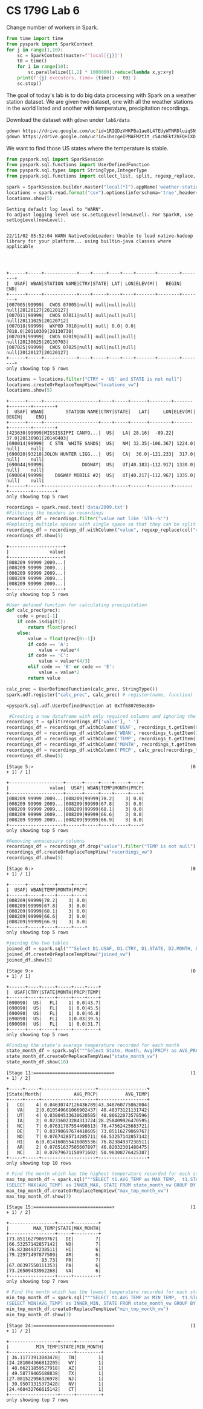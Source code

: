 # CS 179G Lab 6

Change number of workers in Spark.
```python
from time import time
from pyspark import SparkContext
for j in range(1,10):
    sc = SparkContext(master=f'local[{j}]')
    t0 = time()
    for i in range(10):
        sc.parallelize([1,2] * 1000000).reduce(lambda x,y:x+y)
    print(f'{j} executors, time= {time() - t0}')
    sc.stop()
```
The goal of today's lab is to do big data processing with Spark on a weather station dataset. We are given two dataset, one with all the weather stations in the world listed and another with temperature, precipitation recordings.

Download the dataset with `gdown` under `lab6/data`
```bash
gdown https://drive.google.com/uc?id=1RIQDzVHKPBa1ae8L47EUyWTNRDluiqSN
gdown https://drive.google.com/uc?id=1hscgeIPMAFM2tIt_c5AcWFkt2hFQHIXD
```

We want to find those US states where the temperature is stable.
```python
from pyspark.sql import SparkSession
from pyspark.sql.functions import UserDefinedFunction
from pyspark.sql.types import StringType,IntegerType
from pyspark.sql.functions import collect_list, split, regexp_replace, col, round,concat,lit,avg
```


```python
spark = SparkSession.builder.master("local[*]").appName('weather-station').getOrCreate()
locations = spark.read.format("csv").options(inferschema='true',header='true').load('data/WeatherStationLocations.csv')
locations.show(5)
```

    Setting default log level to "WARN".
    To adjust logging level use sc.setLogLevel(newLevel). For SparkR, use setLogLevel(newLevel).


    22/11/02 05:52:04 WARN NativeCodeLoader: Unable to load native-hadoop library for your platform... using builtin-java classes where applicable


                                                                                    

    +------+-----+------------+----+-----+----+----+-------+--------+--------+
    |  USAF| WBAN|STATION NAME|CTRY|STATE| LAT| LON|ELEV(M)|   BEGIN|     END|
    +------+-----+------------+----+-----+----+----+-------+--------+--------+
    |007005|99999|  CWOS 07005|null| null|null|null|   null|20120127|20120127|
    |007011|99999|  CWOS 07011|null| null|null|null|   null|20111025|20120712|
    |007018|99999|  WXPOD 7018|null| null| 0.0| 0.0| 7018.0|20110309|20130730|
    |007019|99999|  CWOS 07019|null| null|null|null|   null|20130625|20130703|
    |007025|99999|  CWOS 07025|null| null|null|null|   null|20120127|20120127|
    +------+-----+------------+----+-----+----+----+-------+--------+--------+
    only showing top 5 rows
    



```python
locations = locations.filter("CTRY = 'US' and STATE is not null")
locations.createOrReplaceTempView("locations_vw")
locations.show(5)
```

    +------+-----+--------------------+----+-----+------+--------+-------+--------+--------+
    |  USAF| WBAN|        STATION NAME|CTRY|STATE|   LAT|     LON|ELEV(M)|   BEGIN|     END|
    +------+-----+--------------------+----+-----+------+--------+-------+--------+--------+
    |423630|99999|MISSISSIPPI CANYO...|  US|   LA| 28.16|  -89.22|   37.0|20130901|20140403|
    |690014|99999|  C STN  WHITE SANDS|  US|   NM| 32.35|-106.367| 1224.0|    null|    null|
    |690020|93218|JOLON HUNTER LIGG...|  US|   CA|  36.0|-121.233|  317.0|    null|    null|
    |690044|99999|              DUGWAY|  US|   UT|40.183|-112.917| 1330.0|    null|    null|
    |690064|99999|    DUGWAY MOBILE #2|  US|   UT|40.217|-112.967| 1335.0|    null|    null|
    +------+-----+--------------------+----+-----+------+--------+-------+--------+--------+
    only showing top 5 rows
    



```python
recordings = spark.read.text('data/2009.txt')
#Filtering the headers in recordings
recordings_df = recordings.filter("value not like 'STN--%'")
#Replacing multiple spaces with single space so that they can be split easily
recordings_df = recordings_df.withColumn("value", regexp_replace(col("value"), " +", " "))
recordings_df.show(5)
```

    +--------------------+
    |               value|
    +--------------------+
    |008209 99999 2009...|
    |008209 99999 2009...|
    |008209 99999 2009...|
    |008209 99999 2009...|
    |008209 99999 2009...|
    +--------------------+
    only showing top 5 rows
    



```python
#User defined function for calculating precipitation
def calc_prec(prec):
    code = prec[-1]
    if code.isdigit():
        return float(prec)
    else:
        value = float(prec[0:-1])
        if code == 'A':
            value = value*4
        if code == 'C':
            value = value*(4/3)
        elif code == 'B' or code == 'E':
            value = value*2
        return value
```


```python
calc_prec = UserDefinedFunction(calc_prec, StringType())
spark.udf.register("calc_prec", calc_prec) # register(name, function)
```




    <pyspark.sql.udf.UserDefinedFunction at 0x7f680709ec80>




```python
 #Creating a new dataframe with only required columns and ignoring the rest
recordings_t = split(recordings_df['value'], ' ')
recordings_df = recordings_df.withColumn('USAF', recordings_t.getItem(0))
recordings_df = recordings_df.withColumn('WBAN', recordings_t.getItem(1))
recordings_df = recordings_df.withColumn('TEMP', recordings_t.getItem(3))
recordings_df = recordings_df.withColumn('MONTH', recordings_t.getItem(2).substr(5, 2).cast("integer"))
recordings_df = recordings_df.withColumn('PRCP', calc_prec(recordings_t.getItem(19)))
recordings_df.show(5)
```

    [Stage 5:>                                                          (0 + 1) / 1]

    +--------------------+------+-----+----+-----+----+
    |               value|  USAF| WBAN|TEMP|MONTH|PRCP|
    +--------------------+------+-----+----+-----+----+
    |008209 99999 2009...|008209|99999|78.2|    3| 0.0|
    |008209 99999 2009...|008209|99999|67.8|    3| 0.0|
    |008209 99999 2009...|008209|99999|68.1|    3| 0.0|
    |008209 99999 2009...|008209|99999|66.6|    3| 0.0|
    |008209 99999 2009...|008209|99999|66.9|    3| 0.0|
    +--------------------+------+-----+----+-----+----+
    only showing top 5 rows
    


                                                                                    


```python
#Removing unnecessary columns  
recordings_df = recordings_df.drop("value").filter("TEMP is not null").filter("PRCP NOT LIKE '99.99'")
recordings_df.createOrReplaceTempView("recordings_vw")
recordings_df.show(5)
```

    [Stage 6:>                                                          (0 + 1) / 1]

    +------+-----+----+-----+----+
    |  USAF| WBAN|TEMP|MONTH|PRCP|
    +------+-----+----+-----+----+
    |008209|99999|78.2|    3| 0.0|
    |008209|99999|67.8|    3| 0.0|
    |008209|99999|68.1|    3| 0.0|
    |008209|99999|66.6|    3| 0.0|
    |008209|99999|66.9|    3| 0.0|
    +------+-----+----+-----+----+
    only showing top 5 rows
    


                                                                                    


```python
#joining the two tables
joined_df = spark.sql("""Select D1.USAF, D1.CTRY, D1.STATE, D2.MONTH, D2.PRCP, D2.TEMP from locations_vw AS D1 inner join recordings_vw AS D2 ON D1.USAF = D2.USAF""")
joined_df.createOrReplaceTempView("joined_vw")
joined_df.show(5)
```

    [Stage 9:>                                                          (0 + 1) / 1]

    +------+----+-----+-----+----+----+
    |  USAF|CTRY|STATE|MONTH|PRCP|TEMP|
    +------+----+-----+-----+----+----+
    |690090|  US|   FL|    1| 0.0|43.7|
    |690090|  US|   FL|    1| 0.0|45.5|
    |690090|  US|   FL|    1| 0.0|46.8|
    |690090|  US|   FL|    1|0.03|39.5|
    |690090|  US|   FL|    1| 0.0|31.7|
    +------+----+-----+-----+----+----+
    only showing top 5 rows
    


                                                                                    


```python
#Finding the state's average temperature recorded for each month
state_month_df = spark.sql("""Select State, Month, Avg(PRCP) as AVG_PRCP, avg(TEMP) as AVG_TEMP From joined_vw GROUP BY State, Month""")
state_month_df.createOrReplaceTempView("state_month_vw")
state_month_df.show(10)
```

    [Stage 11:=============================>                            (1 + 1) / 2]

    +-----+-----+--------------------+------------------+
    |State|Month|            AVG_PRCP|          AVG_TEMP|
    +-----+-----+--------------------+------------------+
    |   CO|    4| 0.04630747126436789|43.348760775862004|
    |   VA|    2|0.010549661066902437| 40.48373121131742|
    |   UT|    4| 0.03804533630620585| 48.86622073578596|
    |   IA|    2| 0.02316023284313724|28.258409926470595|
    |   NC|    7| 0.07631787554498613| 76.47562425683721|
    |   DE|    7| 0.03790697674418605| 73.85116279069767|
    |   ND|    7| 0.07674285714285711| 66.53257142857142|
    |   HI|    6|0.014160855416085536| 76.82384937238511|
    |   AR|    2| 0.07651637505607897| 46.82032301480475|
    |   NC|    3| 0.07879671150971602| 50.98308776425387|
    +-----+-----+--------------------+------------------+
    only showing top 10 rows
    


                                                                                    


```python
# Find the month which has the highest temperature recorded for each state
max_tmp_month_df = spark.sql("""SELECT t1.AVG_TEMP as MAX_TEMP,  t1.STATE, t1.MONTH as MAX_MONTH FROM state_month_vw as t1 JOIN 
(SELECT MAX(AVG_TEMP) as INNER_MAX, STATE FROM state_month_vw GROUP BY STATE) t2 ON t1.STATE = t2.STATE  AND t1.AVG_TEMP = t2.INNER_MAX""")
max_tmp_month_df.createOrReplaceTempView("max_tmp_month_vw")
max_tmp_month_df.show(7)
```

    [Stage 15:=============================>                            (1 + 1) / 2]

    +-----------------+-----+---------+
    |         MAX_TEMP|STATE|MAX_MONTH|
    +-----------------+-----+---------+
    |73.85116279069767|   DE|        7|
    |66.53257142857142|   ND|        7|
    |76.82384937238511|   HI|        6|
    |79.22971497877509|   AR|        6|
    |            83.73|   PR|        7|
    |67.06397550111353|   PA|        6|
    |73.26509433962268|   VA|        6|
    +-----------------+-----+---------+
    only showing top 7 rows
    


                                                                                    


```python
# Find the month which has the lowest temperature recorded for each state
min_tmp_month_df = spark.sql("""SELECT t1.AVG_TEMP as MIN_TEMP,  t1.STATE, t1.MONTH as MIN_MONTH FROM state_month_vw as t1 JOIN 
(SELECT MIN(AVG_TEMP) as INNER_MIN, STATE FROM state_month_vw GROUP BY STATE) t2 ON t1.STATE = t2.STATE  AND t1.AVG_TEMP = t2.INNER_MIN""")
min_tmp_month_df.createOrReplaceTempView("min_tmp_month_vw")
min_tmp_month_df.show(7)
```

    [Stage 24:=============================>                            (1 + 1) / 2]

    +------------------+-----+---------+
    |          MIN_TEMP|STATE|MIN_MONTH|
    +------------------+-----+---------+
    | 36.11773913043478|   TN|        1|
    |24.281004366812205|   WY|        1|
    | 48.66211859527918|   AZ|        1|
    | 49.58779465688838|   TX|        1|
    |27.081522956326978|   NJ|        1|
    | 39.95071315372428|   NV|        1|
    |24.460432766615142|   CT|        1|
    +------------------+-----+---------+
    only showing top 7 rows

